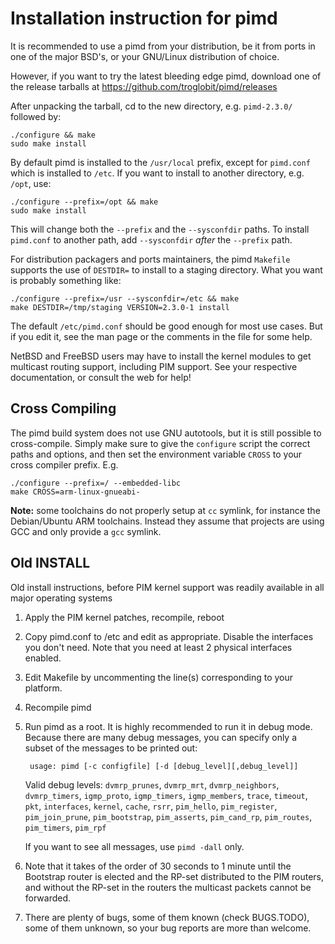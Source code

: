 Installation instruction for pimd
=================================

It is recommended to use a pimd from your distribution, be it from ports
in one of the major BSD's, or your GNU/Linux distribution of choice.

However, if you want to try the latest bleeding edge pimd, download one
of the release tarballs at <https://github.com/troglobit/pimd/releases>

After unpacking the tarball, cd to the new directory, e.g. `pimd-2.3.0/`
followed by:

    ./configure && make
    sudo make install

By default pimd is installed to the `/usr/local` prefix, except for
`pimd.conf` which is installed to `/etc`.  If you want to install to
another directory, e.g. `/opt`, use:

    ./configure --prefix=/opt && make
    sudo make install

This will change both the `--prefix` and the `--sysconfdir` paths.  To
install `pimd.conf` to another path, add `--sysconfdir` *after* the
`--prefix` path.

For distribution packagers and ports maintainers, the pimd `Makefile`
supports the use of `DESTDIR=` to install to a staging directory.  What
you want is probably something like:

    ./configure --prefix=/usr --sysconfdir=/etc && make
    make DESTDIR=/tmp/staging VERSION=2.3.0-1 install

The default `/etc/pimd.conf` should be good enough for most use cases.
But if you edit it, see the man page or the comments in the file for
some help.

NetBSD and FreeBSD users may have to install the kernel modules to get
multicast routing support, including PIM support.  See your respective
documentation, or consult the web for help!


Cross Compiling
---------------

The pimd build system does not use GNU autotools, but it is still
possible to cross-compile.  Simply make sure to give the `configure`
script the correct paths and options, and then set the environment
variable `CROSS` to your cross compiler prefix.  E.g.

    ./configure --prefix=/ --embedded-libc
    make CROSS=arm-linux-gnueabi-

**Note:** some toolchains do not properly setup at `cc` symlink, for
  instance the Debian/Ubuntu ARM toolchains.  Instead they assume that
  projects are using GCC and only provide a `gcc` symlink.


Old INSTALL
-----------

Old install instructions, before PIM kernel support was readily
available in all major operating systems

1. Apply the PIM kernel patches, recompile, reboot

2. Copy pimd.conf to /etc and edit as appropriate.  Disable the
   interfaces you don't need. Note that you need at least 2 physical
   interfaces enabled.

3. Edit Makefile by uncommenting the line(s) corresponding to your platform.

4. Recompile pimd

5. Run pimd as a root. It is highly recommended to run it in debug mode.
   Because there are many debug messages, you can specify only a subset of
   the messages to be printed out:

        usage: pimd [-c configfile] [-d [debug_level][,debug_level]]

   Valid debug levels: `dvmrp_prunes`, `dvmrp_mrt`, `dvmrp_neighbors`,
   `dvmrp_timers`, `igmp_proto`, `igmp_timers`, `igmp_members`, `trace`,
   `timeout`, `pkt`, `interfaces`, `kernel`, `cache`, `rsrr`,
   `pim_hello`, `pim_register`, `pim_join_prune`, `pim_bootstrap`,
   `pim_asserts`, `pim_cand_rp`, `pim_routes`, `pim_timers`, `pim_rpf`

   If you want to see all messages, use `pimd -dall` only.

6. Note that it takes of the order of 30 seconds to 1 minute until the
   Bootstrap router is elected and the RP-set distributed to the PIM
   routers, and without the RP-set in the routers the multicast packets
   cannot be forwarded.

7. There are plenty of bugs, some of them known (check BUGS.TODO), some of
   them unknown, so your bug reports are more than welcome.


